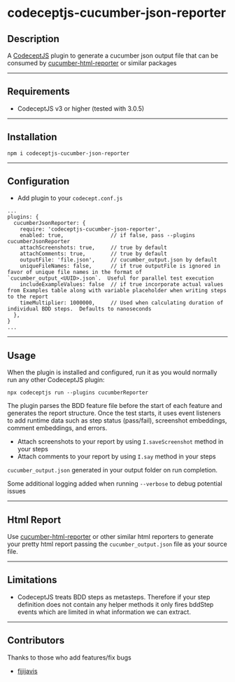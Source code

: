 # codeceptjs-cucumber-json-reporter

## Description

A [CodeceptJS](https://codecept.io) plugin to generate a cucumber json output file that can be consumed by [cucumber-html-reporter](https://www.npmjs.com/package/cucumber-html-reporter) or similar packages

---

## Requirements

- CodeceptJS v3 or higher (tested with 3.0.5)

---

## Installation

```
npm i codeceptjs-cucumber-json-reporter
```

---

## Configuration

- Add plugin to your `codecept.conf.js`

```
...
plugins: {
  cucumberJsonReporter: {
    require: 'codeceptjs-cucumber-json-reporter',
    enabled: true,               // if false, pass --plugins cucumberJsonReporter
    attachScreenshots: true,     // true by default
    attachComments: true,        // true by default
    outputFile: 'file.json',     // cucumber_output.json by default
    uniqueFileNames: false,      // if true outputFile is ignored in favor of unique file names in the format of `cucumber_output_<UUID>.json`.  Useful for parallel test execution
    includeExampleValues: false  // if true incorporate actual values from Examples table along with variable placeholder when writing steps to the report
    timeMultiplier: 1000000,     // Used when calculating duration of individual BDD steps.  Defaults to nanoseconds
  },
}
...
```

---

## Usage

When the plugin is installed and configured, run it as you would normally run any other CodeceptJS plugin:

```
npx codeceptjs run --plugins cucumberReporter
```

The plugin parses the BDD feature file before the start of each feature and generates the report structure. Once the test starts, it uses event listeners to add runtime data such as step status (pass/fail), screenshot embeddings, comment embeddings, and errors.

- Attach screenshots to your report by using `I.saveScreenshot` method in your steps
- Attach comments to your report by using `I.say` method in your steps

`cucumber_output.json` generated in your output folder on run completion.

Some additional logging added when running `--verbose` to debug potential issues

---

## Html Report

Use [cucumber-html-reporter](https://www.npmjs.com/package/cucumber-html-reporter) or other similar html reporters to generate your pretty html report passing the `cucumber_output.json` file as your source file.

---

## Limitations

- CodeceptJS treats BDD steps as metasteps. Therefore if your step definition does not contain any helper methods it only fires bddStep events which are limited in what information we can extract.


---

## Contributors

Thanks to those who add features/fix bugs

- [fijijavis](https://github.com/fijijavis)